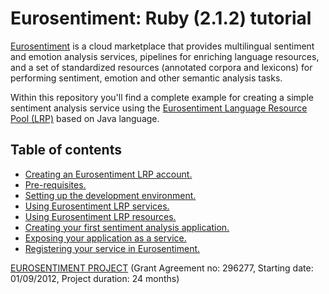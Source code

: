 Eurosentiment: Ruby (2.1.2) tutorial
============================

[Eurosentiment](http://eurosentiment.eu) is a cloud marketplace that provides multilingual sentiment and emotion analysis services, pipelines for enriching language resources, and a set of standardized resources (annotated corpora and lexicons) for performing sentiment, emotion and other semantic analysis tasks.

Within this repository you'll find a complete example for creating a simple sentiment analysis service using the [Eurosentiment Language Resource Pool (LRP)](https://portal.eurosentiment.eu/) based on Java language.

## Table of contents

* [Creating an Eurosentiment LRP account.](https://github.com/mariomgal/eurosentiment-tutorial-python/wiki/Creating-an-Eurosentiment-LRP-account)
* [Pre-requisites.](https://github.com/mariomgal/eurosentiment-tutorial-python/wiki/Pre-requisites)
* [Setting up the development environment.](https://github.com/mariomgal/eurosentiment-tutorial-python/wiki/Setting-up-the-development-environment)
* [Using Eurosentiment LRP services.](https://github.com/mariomgal/eurosentiment-tutorial-python/wiki/Using-Eurosentiment-LRP-services.)
* [Using Eurosentiment LRP resources.](https://github.com/mariomgal/eurosentiment-tutorial-python/wiki/Using-Eurosentiment-LRP-resources.)
* [Creating your first sentiment analysis application.](https://github.com/mariomgal/eurosentiment-tutorial-python/wiki/Creating-your-first-sentiment-analysis-application.)
* [Exposing your application as a service.](https://github.com/mariomgal/eurosentiment-tutorial-python/wiki/Exposing-your-application-as-a-service.)
* [Registering your service in Eurosentiment.](https://github.com/mariomgal/eurosentiment-tutorial-python/wiki/Registering-your-service-in-Eurosentiment.)

[EUROSENTIMENT PROJECT](http://eurosentiment.eu) (Grant Agreement no: 296277, Starting date: 01/09/2012, Project duration: 24 months)
